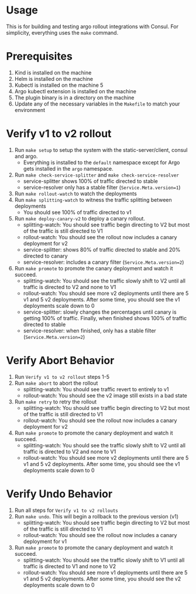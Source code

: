 # Usage
This is for building and testing argo rollout integrations with Consul. For simplicity, everything uses the `make` command.

# Prerequisites
1. Kind is installed on the machine
2. Helm is installed on the machine
3. Kubectl is installed on the machine 5
4. Argo kubectl extension is installed on the machine
5. The plugin binary is in a directory on the machine 
6. Update any of the necessary variables in the `Makefile` to match your environment

# Verify v1 to v2 rollout
1. Run `make setup` to setup the system with the static-server/client, consul and argo. 
   - Everything is installed to the `default` namespace except for Argo gets installed in the `argo` namespace.
2. Run `make check-service-splitter` and `make check-service-resolver`
   - service-splitter shows 100% of traffic directed to stable
   - service-resolver only has a stable filter (`Service.Meta.version=1`)
3. Run `make rollout-watch` to watch the deployments
4. Run `make splitting-watch` to witness the traffic splitting between deployments
   - You should see 100% of traffic directed to v1
5. Run `make deploy-canary-v2` to deploy a canary rollout. 
   - splitting-watch: You should see traffic begin directing to V2 but most of the traffic is still directed to V1
   - rollout-watch: You should see the rollout now includes a canary deployment for v2
   - service-splitter: shows 80% of traffic directed to stable and 20% directed to canary
   - service-resolver: includes a canary filter (`Service.Meta.version=2`)
6. Run `make promote` to promote the canary deployment and watch it succeed. 
   - splitting-watch: You should see the traffic slowly shift to V2 until all traffic is directed to V2 and none to V1
   - rollout-watch: You should see more v2 deployments until there are 5 v1 and 5 v2 deployments. After some time, you should see the v1 deployments scale down to 0
   - service-splitter: slowly changes the percentages until canary is getting 100% of traffic. Finally, when finished shows 100% of traffic directed to stable
   - service-resolver: when finished, only has a stable filter (`Service.Meta.version=2`)

# Verify Abort Behavior
1. Run `Verify v1 to v2 rollout` steps 1-5
2. Run `make abort` to abort the rollout
   - splitting-watch: You should see traffic revert to entirely to v1
   - rollout-watch: You should see the v2 image still exists in a bad state
3. Run `make retry` to retry the rollout
   - splitting-watch: You should see traffic begin directing to V2 but most of the traffic is still directed to V1
   - rollout-watch: You should see the rollout now includes a canary deployment for v2
4. Run `make promote` to promote the canary deployment and watch it succeed.
    - splitting-watch: You should see the traffic slowly shift to V2 until all traffic is directed to V2 and none to V1
    - rollout-watch: You should see more v2 deployments until there are 5 v1 and 5 v2 deployments. After some time, you should see the v1 deployments scale down to 0

# Verify Undo Behavior
1. Run all steps for `Verify v1 to v2 rollouts`
2. Run `make undo`. This will begin a rollback to the previous version (v1) 
   - splitting-watch: You should see traffic begin directing to V2 but most of the traffic is still directed to V1
   - rollout-watch: You should see the rollout now includes a canary deployment for v1
3. Run `make promote` to promote the canary deployment and watch it succeed.
   - splitting-watch: You should see the traffic slowly shift to V1 until all traffic is directed to V1 and none to V2
   - rollout-watch: You should see more v1 deployments until there are 5 v1 and 5 v2 deployments. After some time, you should see the v2 deployments scale down to 0


